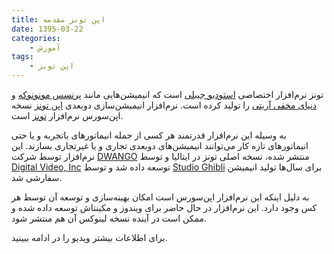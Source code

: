 ```yaml
---
title: اپن تونز مقدمه
date: 1395-03-22
categories:
    - آموزش
tags:
    - اپن تونز
---
```


تونز نرم‌افزار اختصاصی [استودیو جیبلی][1] است که انیمیشن‌هایی مانند [پرنسس مونونوکه][2] و [دنیای مخفی آریتی][3] را تولید کرده است. نرم‌افزار انیمیشن‌سازی دوبعدی [اپن تونز][4] نسخه اپن‌سورس نرم‌افزار [تونز][5] است.

<!--more-->

به وسیله این نرم‌افزار قدرتمند هر کسی از جمله انیماتورهای باتجربه و یا حتی انیماتورهای تازه کار می‌توانند انیمیشن‌های دوبعدی تجاری و یا غیرتجاری بسازند. این نرم‌افزار توسط شرکت [DWANGO][6] منتشر شده، نسخه اصلی تونز در ایتالیا و توسط  [Digital Video, Inc][7] توسعه داده شد و توسط [Studio Ghibli][8] برای سال‌ها تولید انیمیشن سفارشی شد.

به دلیل اینکه این نرم‌افزار اپن‌سورس است امکان بهینه‌سازی و توسعه آن توسط هر کس وجود دارد. این نرم‌افزار در حال حاضر برای ویندوز و مکینتاش توسعه داده شده و ممکن است در آینده نسخه لینوکس آن هم منتشر شود.

برای اطلاعات بیشتر ویدیو را در ادامه ببینید.

<div id="15046273227901238"><script type="text/JavaScript" src="https://www.aparat.com/embed/EZOCF?data[rnddiv]=15046273227901238&data[responsive]=yes"></script></div>

[1]: https://fa.wikipedia.org/wiki/%D8%A7%D8%B3%D8%AA%D9%88%D8%AF%DB%8C%D9%88_%D8%AC%DB%8C%D8%A8%D9%84%DB%8C
[2]: https://fa.wikipedia.org/wiki/%D8%B4%D8%A7%D9%87%D8%B2%D8%A7%D8%AF%D9%87_%D9%85%D9%88%D9%86%D9%88%D9%86%D9%88%DA%A9%D9%87
[3]: https://fa.wikipedia.org/wiki/%D8%A2%D8%B1%DB%8C%D8%AA%DB%8C
[4]: http://opentoonz.github.io/e
[5]: http://www.toonz.com
[6]: http://dwango.co.jp/english/
[7]: http://www.toonz.com/
[8]: http://www.ghibli.jp/
